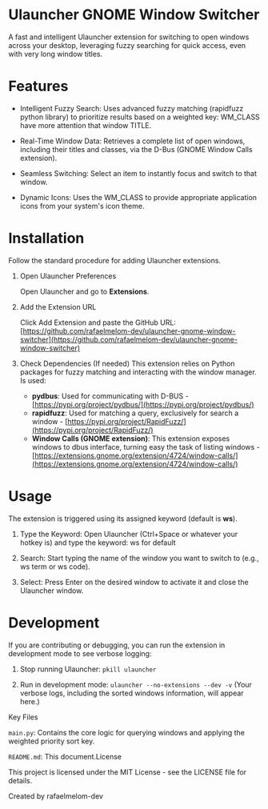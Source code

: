# Ulauncher GNOME Window Switcher

A fast and intelligent Ulauncher extension for switching to open windows across your desktop, leveraging fuzzy searching for quick access, even with very long window titles.

# Features

- Intelligent Fuzzy Search: Uses advanced fuzzy matching (rapidfuzz python library) to prioritize results based on a weighted key: WM_CLASS have more attention that window TITLE.

- Real-Time Window Data: Retrieves a complete list of open windows, including their titles and classes, via the D-Bus (GNOME Window Calls extension).

- Seamless Switching: Select an item to instantly focus and switch to that window.

- Dynamic Icons: Uses the WM_CLASS to provide appropriate application icons from your system's icon theme.

# Installation

Follow the standard procedure for adding Ulauncher extensions.

1. Open Ulauncher Preferences

   Open Ulauncher and go to **Extensions**.

2. Add the Extension URL

   Click Add Extension and paste the GitHub URL:[https://github.com/rafaelmelom-dev/ulauncher-gnome-window-switcher](https://github.com/rafaelmelom-dev/ulauncher-gnome-window-switcher)

3. Check Dependencies (If needed) This extension relies on Python packages for fuzzy matching and interacting with the window manager. Is used:
   - **pydbus**: Used for communicating with D-BUS - [https://pypi.org/project/pydbus/](https://pypi.org/project/pydbus/)
   - **rapidfuzz**: Used for matching a query, exclusively for search a window - [https://pypi.org/project/RapidFuzz/](https://pypi.org/project/RapidFuzz/)
   - **Window Calls (GNOME extension)**: This extension exposes windows to dbus interface, turning easy the task of listing windows - [https://extensions.gnome.org/extension/4724/window-calls/](https://extensions.gnome.org/extension/4724/window-calls/)

# Usage

The extension is triggered using its assigned keyword (default is **ws**).

1. Type the Keyword: Open Ulauncher (Ctrl+Space or whatever your hotkey is) and type the keyword: ws for default

2. Search: Start typing the name of the window you want to switch to (e.g., ws term or ws code).

3. Select: Press Enter on the desired window to activate it and close the Ulauncher window.

# Development

If you are contributing or debugging, you can run the extension in development mode to see verbose logging:

1. Stop running Ulauncher: `pkill ulauncher`

2. Run in development mode: `ulauncher --no-extensions --dev -v`
   (Your verbose logs, including the sorted windows information, will appear here.)

Key Files

`main.py`: Contains the core logic for querying windows and applying the weighted priority sort key.

`README.md`: This document.License

This project is licensed under the MIT License - see the LICENSE file for details.

Created by rafaelmelom-dev
